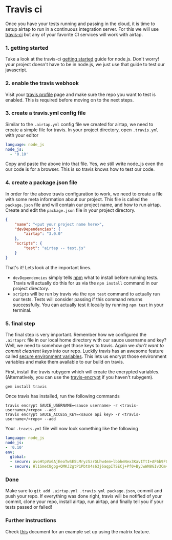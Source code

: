 # Travis ci

Once you have your tests running and passing in the cloud, it is time to setup airtap to run in a continuous integration server. For this we will use [travis-ci](https://travis-ci.org/) but any of your favorite CI services will work with airtap.

### 1. getting started

Take a look at the travis-ci [getting started](http://about.travis-ci.org/docs/user/languages/javascript-with-nodejs/) guide for node.js. Don't worry! your project doesn't have to be in node.js, we just use that guide to test our javascript.

### 2. enable the travis webhook

Visit your [travis profile](https://travis-ci.org/profile) page and make sure the repo you want to test is enabled. This is required before moving on to the next steps.

### 3. create a travis.yml config file

Similar to the `.airtap.yml` config file we created for airtap, we need to create a simple file for travis. In your project directory, open `.travis.yml` with your editor

```yaml
language: node_js
node_js:
  - '0.10'
```

Copy and paste the above into that file. Yes, we still write node_js even tho our code is for a browser. This is so travis knows how to test our code.

### 4. create a package.json file

In order for the above travis configuration to work, we need to create a file with some meta information about our project. This file is called the `package.json` file and will contain our project name, and how to run airtap. Create and edit the `package.json` file in your project directory.

```json
{
    "name": "<put your project name here>",
    "devDependencies": {
        "airtap": "3.0.0"
    },
    "scripts": {
        "test": "airtap -- test.js"
    }
}
```

That's it! Lets look at the important lines.

* `devDependencies` simply tells [npm](https://npmjs.org) what to install before running tests. Travis will actually do this for us via the `npm install` command in our project directory.
* `scripts` will be run by travis via the `npm test` command to actually run our tests. Tests will consider passing if this command returns successfully. You can actually test it locally by running `npm test` in your terminal.

### 5. final step

The final step is very important. Remember how we configured the `.airtaprc` file in our local home directory with our sauce username and key? Well, we need to somehow get those keys to travis. Again we *don't want to commit cleartext keys* into our repo. Luckily travis has an awesome feature called [secure environment variables](http://about.travis-ci.org/docs/user/build-configuration/#Secure-environment-variables). This lets us encrypt those environment variables and make them available to our build on travis.

First, install the travis rubygem which will create the encrypted variables. (Alternatively, you can use the [travis-encrypt](https://www.npmjs.com/package/travis-encrypt) if you haven't rubygem).

```shell
gem install travis
```

Once travis has installed, run the following commands

```shell
travis encrypt SAUCE_USERNAME=<sauce username> -r <travis-username>/<repo> --add
travis encrypt SAUCE_ACCESS_KEY=<sauce api key> -r <travis-username>/<repo> --add
```

Your `.travis.yml` file will now look something like the following

```yaml
language: node_js
node_js:
- '0.10'
env:
  global:
  - secure: avoHtpVx6AjEeoTwSESLMryzSzrGLhw4em+lbbheNex3KavITtI+AF6b9FCjMkvaLHz0+ylCQ2773mmXAmUMt9sshpGjwzWziAfz1t6dzb8dxq20r6s+tVQ2Q3p9EhhR+QXvLdCetNzJowbDGpGZV0sYQQzALuXeTaZooDXIsJ4=
  - secure: Hl1SmeCUgpg+QMKJ2gtP1PbtU4s63j6aqpITSECj+Pf0+ByJwWN8GIv3Cm4kOkQH0htYl7RYw6CqyEyVyd4rAogYInftDYbOVgumqKisn1RykgJ0FG7V1FkUpkk+TVFvM84h7DyFFBxTyeLaCSPwXZSm/MaldYk2izWTSQfE/Ek=
```

### Done

Make sure to `git add .airtap.yml .travis.yml package.json`, commit and push your repo. If everything was done right, travis will be notified of your commit, clone your repo, install airtap, run airtap, and finally tell you if your tests passed or failed!

### Further instructions
Check [this](./using-with-travis-matrix.md) document for an example set up using the matrix feature.
